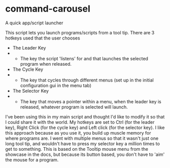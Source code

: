 # command-carousel
A quick app/script launcher

This script lets you launch programs/scripts from a tool tip. 
There are 3 hotkeys used that the user chooses
- The Leader Key
- - The key the script 'listens' for and that launches the selected program when released.
- The Cycle Key
- - The key that cycles through different menus (set up in the initial configuration gui in the menu tab)
- The Selector Key
- - The key that moves a pointer within a menu, when the leader key is released, whatever program is selected will launch.

I've been using this in my main script and thought I'd like to modify it so that I could share it with the world. 
My hotkeys are set to Ctrl (for the leader key), Right Click (for the cycle key) and Left click (for the selector key).
I like this approach because as you use it, you build up muscle memory for where programs are.
I went with multiple menus so that it wasn't just one long tool tip, and wouldn't have to press my selector key a million times to get to something.
This is based on the Tooltip mouse menu from the showcase in the docs, but because its button based, you don't have to 'aim' the mouse for a program. 
